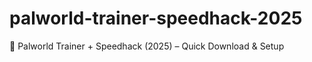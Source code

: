 # palworld-trainer-speedhack-2025
🐾 Palworld Trainer + Speedhack (2025) – Quick Download &amp; Setup
